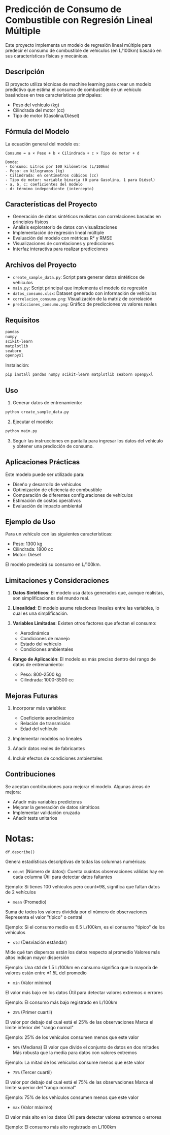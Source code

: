 # Predicción de Consumo de Combustible con Regresión Lineal Múltiple

Este proyecto implementa un modelo de regresión lineal múltiple para predecir el consumo de combustible de vehículos (en L/100km) basado en sus características físicas y mecánicas.

## Descripción

El proyecto utiliza técnicas de machine learning para crear un modelo predictivo que estima el consumo de combustible de un vehículo basándose en tres características principales:

- Peso del vehículo (kg)
- Cilindrada del motor (cc)
- Tipo de motor (Gasolina/Diésel)

## Fórmula del Modelo

La ecuación general del modelo es:

```
Consumo = a × Peso + b × Cilindrada + c × Tipo de motor + d

Donde:
- Consumo: Litros por 100 kilómetros (L/100km)
- Peso: en kilogramos (kg)
- Cilindrada: en centímetros cúbicos (cc)
- Tipo de motor: variable binaria (0 para Gasolina, 1 para Diésel)
- a, b, c: coeficientes del modelo
- d: término independiente (intercepto)
```

## Características del Proyecto

- Generación de datos sintéticos realistas con correlaciones basadas en principios físicos
- Análisis exploratorio de datos con visualizaciones
- Implementación de regresión lineal múltiple
- Evaluación del modelo con métricas R² y RMSE
- Visualizaciones de correlaciones y predicciones
- Interfaz interactiva para realizar predicciones

## Archivos del Proyecto

- `create_sample_data.py`: Script para generar datos sintéticos de vehículos
- `main.py`: Script principal que implementa el modelo de regresión
- `datos_consumo.xlsx`: Dataset generado con información de vehículos
- `correlacion_consumo.png`: Visualización de la matriz de correlación
- `predicciones_consumo.png`: Gráfico de predicciones vs valores reales

## Requisitos

```bash
pandas
numpy
scikit-learn
matplotlib
seaborn
openpyxl
```

Instalación:

```bash
pip install pandas numpy scikit-learn matplotlib seaborn openpyxl
```

## Uso

1. Generar datos de entrenamiento:

```bash
python create_sample_data.py
```

2. Ejecutar el modelo:

```bash
python main.py
```

3. Seguir las instrucciones en pantalla para ingresar los datos del vehículo y obtener una predicción de consumo.

## Aplicaciones Prácticas

Este modelo puede ser utilizado para:

- Diseño y desarrollo de vehículos
- Optimización de eficiencia de combustible
- Comparación de diferentes configuraciones de vehículos
- Estimación de costos operativos
- Evaluación de impacto ambiental

## Ejemplo de Uso

Para un vehículo con las siguientes características:

- Peso: 1300 kg
- Cilindrada: 1800 cc
- Motor: Diésel

El modelo predecirá su consumo en L/100km.

## Limitaciones y Consideraciones

1. **Datos Sintéticos**: El modelo usa datos generados que, aunque realistas, son simplificaciones del mundo real.

2. **Linealidad**: El modelo asume relaciones lineales entre las variables, lo cual es una simplificación.

3. **Variables Limitadas**: Existen otros factores que afectan el consumo:

   - Aerodinámica
   - Condiciones de manejo
   - Estado del vehículo
   - Condiciones ambientales

4. **Rango de Aplicación**: El modelo es más preciso dentro del rango de datos de entrenamiento:
   - Peso: 800-2500 kg
   - Cilindrada: 1000-3500 cc

## Mejoras Futuras

1. Incorporar más variables:

   - Coeficiente aerodinámico
   - Relación de transmisión
   - Edad del vehículo

2. Implementar modelos no lineales

3. Añadir datos reales de fabricantes

4. Incluir efectos de condiciones ambientales

## Contribuciones

Se aceptan contribuciones para mejorar el modelo. Algunas áreas de mejora:

- Añadir más variables predictoras
- Mejorar la generación de datos sintéticos
- Implementar validación cruzada
- Añadir tests unitarios

# Notas:

`df.describe()`

Genera estadísticas descriptivas de todas las columnas numéricas:

- `count` (Número de datos):
Cuenta cuántas observaciones válidas hay en cada columna
Útil para detectar datos faltantes

Ejemplo: Si tienes 100 vehículos pero count=98, significa que faltan datos de 2 vehículos

- `mean` (Promedio)

Suma de todos los valores dividida por el número de observaciones
Representa el valor "típico" o central

Ejemplo: Si el consumo medio es 6.5 L/100km, es el consumo "típico" de los vehículos

- `std` (Desviación estándar)

Mide qué tan dispersos están los datos respecto al promedio
Valores más altos indican mayor dispersión

Ejemplo: Una std de 1.5 L/100km en consumo significa que la mayoría de valores están entre ±1.5L del promedio

- `min` (Valor mínimo)

El valor más bajo en los datos
Útil para detectar valores extremos o errores

Ejemplo: El consumo más bajo registrado en L/100km

- `25%` (Primer cuartil)

El valor por debajo del cual está el 25% de las observaciones
Marca el límite inferior del "rango normal"

Ejemplo: 25% de los vehículos consumen menos que este valor

- `50%` (Mediana)
El valor que divide el conjunto de datos en dos mitades
Más robusta que la media para datos con valores extremos

Ejemplo: La mitad de los vehículos consume menos que este valor

- `75%` (Tercer cuartil)

El valor por debajo del cual está el 75% de las observaciones
Marca el límite superior del "rango normal"

Ejemplo: 75% de los vehículos consumen menos que este valor

- `max` (Valor máximo)

El valor más alto en los datos
Útil para detectar valores extremos o errores

Ejemplo: El consumo más alto registrado en L/100km
